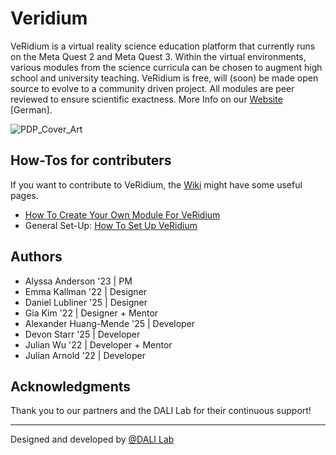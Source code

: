 # Veridium

VeRidium is a virtual reality science education platform that currently runs on the Meta Quest 2 and Meta Quest 3. Within the virtual environments, various modules from the science curricula can be chosen to augment high school and university teaching. VeRidium is free, will (soon) be made open source to evolve to a community driven project. All modules are peer reviewed to ensure scientific exactness. 
More Info on our [Website](https://www.bcp.fu-berlin.de/chemie/chemie/forschung/InorgChem/agthiele/Veridium/index.html) [German].

![PDP_Cover_Art](https://github.com/user-attachments/assets/b427c07f-4e98-47a2-a431-28b080e15cbb)

## How-Tos for contributers
If you want to contribute to VeRidium, the [Wiki](https://github.com/dali-lab/veridium/wiki) might have some useful pages.
* [How To Create Your Own Module For VeRidium](https://github.com/dali-lab/veridium/wiki/Creating-Your-Own-Module-For-VeRidium)
* General Set-Up: [How To Set Up VeRidium](https://github.com/dali-lab/veridium/wiki/How-to-set-up-veridium)


## Authors
* Alyssa Anderson '23 | PM
* Emma Kallman '22 | Designer
* Daniel Lubliner '25 | Designer
* Gia Kim '22 | Designer + Mentor
* Alexander Huang-Mende '25 | Developer
* Devon Starr '25 | Developer
* Julian Wu '22 | Developer + Mentor
* Julian Arnold '22 | Developer


## Acknowledgments
Thank you to our partners and the DALI Lab for their continuous support!

---
Designed and developed by [@DALI Lab](https://github.com/dali-lab)
